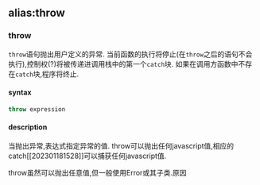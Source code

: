 alias:throw
---

### throw
`throw`语句抛出用户定义的异常. 当前函数的执行将停止(在`throw`之后的语句不会执行),控制权(?)将被传递进调用栈中的第一个`catch`块.
如果在调用方函数中不存在`catch`块,程序将终止.


#### syntax
```js
throw expression
```

#### description
当抛出异常,表达式指定异常的值.
throw可以抛出任何javascript值,相应的catch[[202301181528]]可以捕获任何javascript值.

throw虽然可以抛出任意值,但一般使用Error或其子类.原因


